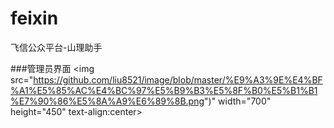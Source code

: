 # feixin
飞信公众平台-山理助手

###管理员界面
<img src="https://github.com/liu8521/image/blob/master/%E9%A3%9E%E4%BF%A1%E5%85%AC%E4%BC%97%E5%B9%B3%E5%8F%B0%E5%B1%B1%E7%90%86%E5%8A%A9%E6%89%8B.png")" width="700" height="450" text-align:center> 
